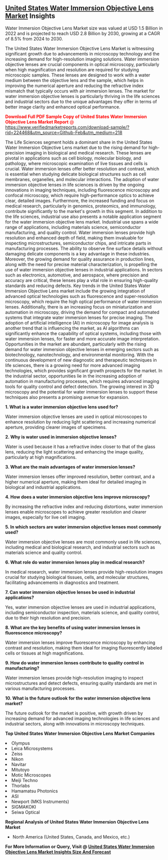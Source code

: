 <h2><a href="https://www.verifiedmarketreports.com/download-sample/?rid=224468&amp;utm_source=Github-Feb&amp;utm_medium=218" target="_blank">United States Water Immersion Objective Lens Market</a> Insights</h2><p>Water Immersion Objective Lens Market size was valued at USD 1.5 Billion in 2022 and is projected to reach USD 2.8 Billion by 2030, growing at a CAGR of 8.5% from 2024 to 2030.</p><p><p>The United States Water Immersion Objective Lens Market is witnessing significant growth due to advancements in microscopy technology and the increasing demand for high-resolution imaging solutions. Water immersion objective lenses are crucial components in optical microscopy, particularly when high magnification and resolution are required for studying microscopic samples. These lenses are designed to work with a water medium between the objective lens and the sample, which helps in improving the numerical aperture and reducing the refractive index mismatch that typically occurs with air immersion lenses. The market for water immersion objective lenses is particularly thriving in the life sciences and industrial sectors due to the unique advantages they offer in terms of better image clarity and enhanced optical performance. <p><span class=""><span style="color: #ff0000;"><strong>Download Full PDF Sample Copy of United States Water Immersion Objective Lens Market Report</strong> @ </span><a href="https://www.verifiedmarketreports.com/download-sample/?rid=224468&amp;utm_source=Github-Feb&amp;utm_medium=218" target="_blank">https://www.verifiedmarketreports.com/download-sample/?rid=224468&amp;utm_source=Github-Feb&amp;utm_medium=218</a></span></p> The Life Sciences segment holds a dominant share in the United States Water Immersion Objective Lens market due to the rising demand for high-precision imaging in biological and medical research. These lenses are pivotal in applications such as cell biology, molecular biology, and pathology, where microscopic examination of live tissues and cells is crucial. Water immersion lenses offer better resolution and contrast, which is essential when studying delicate biological structures such as cell membranes, organelles, and molecular interactions. The adoption of water immersion objective lenses in life sciences is driven by the ongoing innovations in imaging techniques, including fluorescence microscopy and confocal microscopy, which require high-performance optics to achieve clear, detailed images. Furthermore, the increased funding and focus on medical research, particularly in genomics, proteomics, and immunology, contribute significantly to the market's growth in this segment. In addition to the life sciences, industrial use also presents a notable application segment for the water immersion objective lens market. Industrial use spans a wide range of applications, including materials science, semiconductor manufacturing, and quality control. Water immersion lenses provide high resolution and enhanced depth of field, making them invaluable for inspecting microstructures, semiconductor chips, and intricate parts in manufacturing processes. The ability to observe fine surface details without damaging delicate components is a key advantage in these industries. Moreover, the growing demand for quality assurance in production lines, along with the need for precise material characterization, is propelling the use of water immersion objective lenses in industrial applications. In sectors such as electronics, automotive, and aerospace, where precision and accuracy are critical, these lenses play a vital role in ensuring high-quality standards and reducing defects. Key trends in the United States Water Immersion Objective Lens market include the growing integration of advanced optical technologies such as fluorescence and super-resolution microscopy, which require the high optical performance of water immersion lenses. Additionally, there is an increasing focus on miniaturization and automation in microscopy, driving the demand for compact and automated systems that integrate water immersion lenses for precise imaging. The adoption of artificial intelligence (AI) in microscopy for image analysis is another trend that is influencing the market, as AI algorithms can significantly enhance the capability of optical systems, including those with water immersion lenses, for faster and more accurate image interpretation. Opportunities in the market are abundant, particularly with the rising demand for water immersion objective lenses in emerging sectors such as biotechnology, nanotechnology, and environmental monitoring. With the continuous development of new diagnostic and therapeutic techniques in life sciences, there is a growing need for more advanced imaging technologies, which provides significant growth prospects for the market. In the industrial sector, opportunities lie in the increasing adoption of automation in manufacturing processes, which requires advanced imaging tools for quality control and defect detection. The growing interest in 3D microscopy and the potential for water immersion lenses to support these techniques also presents a promising avenue for expansion. <p><b>1. What is a water immersion objective lens used for?</b></p> <p>Water immersion objective lenses are used in optical microscopes to enhance resolution by reducing light scattering and increasing numerical aperture, providing clearer images of specimens.</p> <p><b>2. Why is water used in immersion objective lenses?</b></p> <p>Water is used because it has a refractive index closer to that of the glass lens, reducing the light scattering and enhancing the image quality, particularly at high magnifications.</p> <p><b>3. What are the main advantages of water immersion lenses?</b></p> <p>Water immersion lenses offer improved resolution, better contrast, and a higher numerical aperture, making them ideal for detailed imaging in biological and industrial applications.</p> <p><b>4. How does a water immersion objective lens improve microscopy?</b></p> <p>By increasing the refractive index and reducing distortions, water immersion lenses enable microscopes to achieve greater resolution and clearer images, especially for live cell imaging.</p> <p><b>5. In which sectors are water immersion objective lenses most commonly used?</b></p> <p>Water immersion objective lenses are most commonly used in life sciences, including medical and biological research, and industrial sectors such as materials science and quality control.</p> <p><b>6. What role do water immersion lenses play in medical research?</b></p> <p>In medical research, water immersion lenses provide high-resolution images crucial for studying biological tissues, cells, and molecular structures, facilitating advancements in diagnostics and treatment.</p> <p><b>7. Can water immersion objective lenses be used in industrial applications?</b></p> <p>Yes, water immersion objective lenses are used in industrial applications, including semiconductor inspection, materials science, and quality control, due to their high resolution and precision.</p> <p><b>8. What are the key benefits of using water immersion lenses in fluorescence microscopy?</b></p> <p>Water immersion lenses improve fluorescence microscopy by enhancing contrast and resolution, making them ideal for imaging fluorescently labeled cells or tissues at high magnifications.</p> <p><b>9. How do water immersion lenses contribute to quality control in manufacturing?</b></p> <p>Water immersion lenses provide high-resolution imaging to inspect microstructures and detect defects, ensuring quality standards are met in various manufacturing processes.</p> <p><b>10. What is the future outlook for the water immersion objective lens market?</b></p> <p>The future outlook for the market is positive, with growth driven by increasing demand for advanced imaging technologies in life sciences and industrial sectors, along with innovations in microscopy techniques.</p></p><p><strong>Top United States Water Immersion Objective Lens Market Companies</strong></p><div data-test-id=""><p><li>Olympus</li><li> Leica Microsystems</li><li> Zeiss</li><li> Nikon</li><li> Navitar</li><li> Mitutoyo</li><li> Motic Microscopes</li><li> Meiji Techno</li><li> Thorlabs</li><li> Hamamatsu Photonics</li><li> ASI</li><li> Newport (MKS Instruments)</li><li> SIGMAKOKI</li><li> Seiwa Optical</li></p><div><strong>Regional Analysis of&nbsp;United States Water Immersion Objective Lens Market</strong></div><ul><li dir="ltr"><p dir="ltr">North America&nbsp;(United States, Canada, and Mexico, etc.)</p></li></ul><p><strong>For More Information or Query, Visit @&nbsp;</strong><strong><a href="https://www.verifiedmarketreports.com/product/water-immersion-objective-lens-market/?utm_source=Github-Feb&amp;utm_medium=218" target="_blank">United States Water Immersion Objective Lens Market Insights Size And Forecast</a></strong></p></div>
